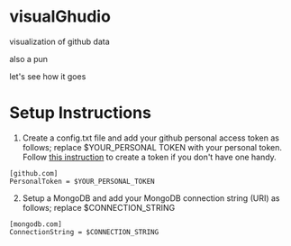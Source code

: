 # visualGhudio
visualization of github data

also a pun

let's see how it goes

# Setup Instructions
1. Create a config.txt file and add your github personal access token as follows; replace $YOUR_PERSONAL TOKEN with your personal token. Follow [this instruction](https://help.github.com/articles/creating-a-personal-access-token-for-the-command-line/) to create a token if you don't have one handy.
```
[github.com]
PersonalToken = $YOUR_PERSONAL_TOKEN
```
2. Setup a MongoDB and add your MongoDB connection string (URI) as follows; replace $CONNECTION_STRING
```
[mongodb.com]
ConnectionString = $CONNECTION_STRING
```